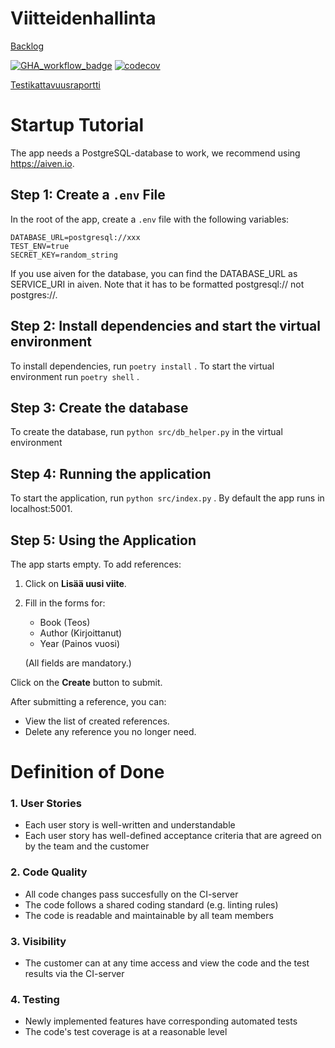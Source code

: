 # Viitteidenhallinta <br>
[Backlog](https://docs.google.com/spreadsheets/d/1ynXuHdp9rR2oDtbcrOBZir3f2yQD1G3NdnaW-2tr-l4/edit?gid=1#gid=1)

[![GHA_workflow_badge](https://github.com/Hillomunkit/Viitteidenhallinta/workflows/CI/badge.svg)](https://github.com/Hillomunkit/Viitteidenhallinta/actions)
[![codecov](https://codecov.io/github/Hillomunkit/Viitteidenhallinta/graph/badge.svg?token=KGOW38AQWE)](https://codecov.io/github/Hillomunkit/Viitteidenhallinta)

[Testikattavuusraportti](https://drive.google.com/file/d/1mEzOYKXCvCLl9-yTmF254uXwnXeWGIkW/view?usp=drive_link)


# Startup Tutorial

The app needs a PostgreSQL-database to work, we recommend using https://aiven.io.

## Step 1: Create a `.env` File

In the root of the app, create a `.env` file with the following variables:
```
DATABASE_URL=postgresql://xxx
TEST_ENV=true
SECRET_KEY=random_string
```
If you use aiven for the database, you can find the DATABASE_URL as SERVICE_URI in aiven. Note that it has to be formatted postgresql:// not postgres://.

## Step 2: Install dependencies and start the virtual environment
To install dependencies, run
```poetry install``` .
To start the virtual environment run
```poetry shell``` .

## Step 3: Create the database
To create the database, run ```python src/db_helper.py``` in the virtual environment

## Step 4: Running the application
To start the application, run ```python src/index.py``` . By default the app runs in localhost:5001.

## Step 5: Using the Application

The app starts empty. To add references:

  1. Click on **Lisää uusi viite**.
  2. Fill in the forms for:
       * Book (Teos)
       * Author (Kirjoittanut)
       * Year (Painos vuosi)
        
        (All fields are mandatory.)

  Click on the **Create** button to submit.

After submitting a reference, you can:
  * View the list of created references.
  * Delete any reference you no longer need.

# Definition of Done
### 1. User Stories
* Each user story is well-written and understandable
* Each user story has well-defined acceptance criteria that are agreed on by the team and the customer
  
### 2. Code Quality
* All code changes pass succesfully on the CI-server
* The code follows a shared coding standard (e.g. linting rules)
* The code is readable and maintainable by all team members

### 3. Visibility
* The customer can at any time access and view the code and the test results via the CI-server

### 4. Testing
* Newly implemented features have corresponding automated tests
* The code's test coverage is at a reasonable level
